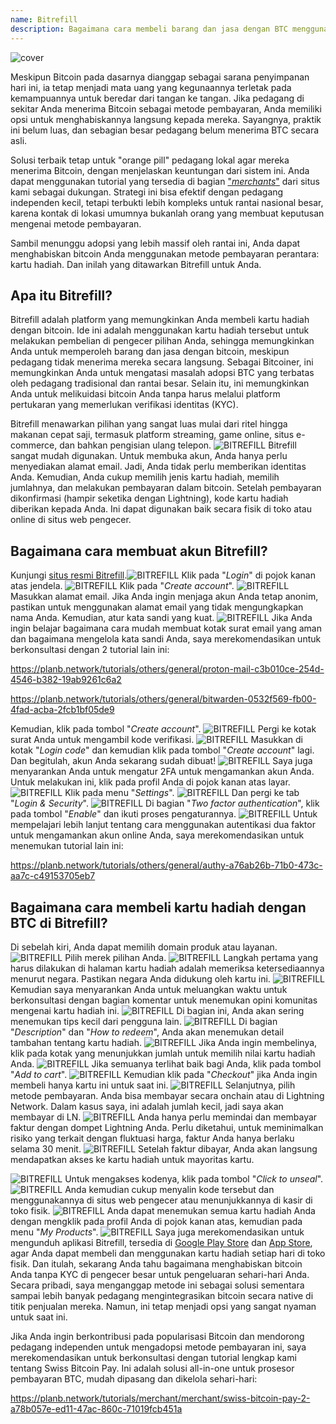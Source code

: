 ```yaml
---
name: Bitrefill
description: Bagaimana cara membeli barang dan jasa dengan BTC menggunakan Bitrefill?
---
```

![cover](assets/cover.webp)

Meskipun Bitcoin pada dasarnya dianggap sebagai sarana penyimpanan hari ini, ia tetap menjadi mata uang yang kegunaannya terletak pada kemampuannya untuk beredar dari tangan ke tangan. Jika pedagang di sekitar Anda menerima Bitcoin sebagai metode pembayaran, Anda memiliki opsi untuk menghabiskannya langsung kepada mereka. Sayangnya, praktik ini belum luas, dan sebagian besar pedagang belum menerima BTC secara asli.

Solusi terbaik tetap untuk "orange pill" pedagang lokal agar mereka menerima Bitcoin, dengan menjelaskan keuntungan dari sistem ini. Anda dapat menggunakan tutorial yang tersedia di bagian ["*merchants*"](https://planb.network/tutorials/merchant) dari situs kami sebagai dukungan. Strategi ini bisa efektif dengan pedagang independen kecil, tetapi terbukti lebih kompleks untuk rantai nasional besar, karena kontak di lokasi umumnya bukanlah orang yang membuat keputusan mengenai metode pembayaran.

Sambil menunggu adopsi yang lebih massif oleh rantai ini, Anda dapat menghabiskan bitcoin Anda menggunakan metode pembayaran perantara: kartu hadiah. Dan inilah yang ditawarkan Bitrefill untuk Anda.

## Apa itu Bitrefill?

Bitrefill adalah platform yang memungkinkan Anda membeli kartu hadiah dengan bitcoin. Ide ini adalah menggunakan kartu hadiah tersebut untuk melakukan pembelian di pengecer pilihan Anda, sehingga memungkinkan Anda untuk memperoleh barang dan jasa dengan bitcoin, meskipun pedagang tidak menerima mereka secara langsung. Sebagai Bitcoiner, ini memungkinkan Anda untuk mengatasi masalah adopsi BTC yang terbatas oleh pedagang tradisional dan rantai besar. Selain itu, ini memungkinkan Anda untuk melikuidasi bitcoin Anda tanpa harus melalui platform pertukaran yang memerlukan verifikasi identitas (KYC).

Bitrefill menawarkan pilihan yang sangat luas mulai dari ritel hingga makanan cepat saji, termasuk platform streaming, game online, situs e-commerce, dan bahkan pengisian ulang telepon.
![BITREFILL](assets/notext/01.webp)
Bitrefill sangat mudah digunakan. Untuk membuka akun, Anda hanya perlu menyediakan alamat email. Jadi, Anda tidak perlu memberikan identitas Anda. Kemudian, Anda cukup memilih jenis kartu hadiah, memilih jumlahnya, dan melakukan pembayaran dalam bitcoin. Setelah pembayaran dikonfirmasi (hampir seketika dengan Lightning), kode kartu hadiah diberikan kepada Anda. Ini dapat digunakan baik secara fisik di toko atau online di situs web pengecer.

## Bagaimana cara membuat akun Bitrefill?
Kunjungi [situs resmi Bitrefill](https://www.bitrefill.com).![BITREFILL](assets/notext/02.webp)
Klik pada "*Login*" di pojok kanan atas jendela.
![BITREFILL](assets/notext/03.webp)
Klik pada "*Create account*".
![BITREFILL](assets/notext/04.webp)
Masukkan alamat email. Jika Anda ingin menjaga akun Anda tetap anonim, pastikan untuk menggunakan alamat email yang tidak mengungkapkan nama Anda. Kemudian, atur kata sandi yang kuat.
![BITREFILL](assets/notext/05.webp)
Jika Anda ingin belajar bagaimana cara mudah membuat kotak surat email yang aman dan bagaimana mengelola kata sandi Anda, saya merekomendasikan untuk berkonsultasi dengan 2 tutorial lain ini:

https://planb.network/tutorials/others/general/proton-mail-c3b010ce-254d-4546-b382-19ab9261c6a2

https://planb.network/tutorials/others/general/bitwarden-0532f569-fb00-4fad-acba-2fcb1bf05de9

Kemudian, klik pada tombol "*Create account*".
![BITREFILL](assets/notext/06.webp)
Pergi ke kotak surat Anda untuk mengambil kode verifikasi.
![BITREFILL](assets/notext/07.webp)
Masukkan di kotak "*Login code*" dan kemudian klik pada tombol "*Create account*" lagi.
Dan begitulah, akun Anda sekarang sudah dibuat!
![BITREFILL](assets/notext/09.webp)
Saya juga menyarankan Anda untuk mengatur 2FA untuk mengamankan akun Anda. Untuk melakukan ini, klik pada profil Anda di pojok kanan atas layar.
![BITREFILL](assets/notext/10.webp)
Klik pada menu "*Settings*".
![BITREFILL](assets/notext/11.webp)
Dan pergi ke tab "*Login & Security*".
![BITREFILL](assets/notext/12.webp)
Di bagian "*Two factor authentication*", klik pada tombol "*Enable*" dan ikuti proses pengaturannya.
![BITREFILL](assets/notext/13.webp)
Untuk mempelajari lebih lanjut tentang cara menggunakan autentikasi dua faktor untuk mengamankan akun online Anda, saya merekomendasikan untuk menemukan tutorial lain ini:

https://planb.network/tutorials/others/general/authy-a76ab26b-71b0-473c-aa7c-c49153705eb7

## Bagaimana cara membeli kartu hadiah dengan BTC di Bitrefill?

Di sebelah kiri, Anda dapat memilih domain produk atau layanan.
![BITREFILL](assets/notext/14.webp)
Pilih merek pilihan Anda.
![BITREFILL](assets/notext/15.webp)
Langkah pertama yang harus dilakukan di halaman kartu hadiah adalah memeriksa ketersediaannya menurut negara. Pastikan negara Anda didukung oleh kartu ini.
![BITREFILL](assets/notext/16.webp)
Kemudian saya menyarankan Anda untuk meluangkan waktu untuk berkonsultasi dengan bagian komentar untuk menemukan opini komunitas mengenai kartu hadiah ini.
![BITREFILL](assets/notext/17.webp)
Di bagian ini, Anda akan sering menemukan tips kecil dari pengguna lain.
![BITREFILL](assets/notext/18.webp)
Di bagian "*Description*" dan "*How to redeem*", Anda akan menemukan detail tambahan tentang kartu hadiah. ![BITREFILL](assets/notext/19.webp)
Jika Anda ingin membelinya, klik pada kotak yang menunjukkan jumlah untuk memilih nilai kartu hadiah Anda.
![BITREFILL](assets/notext/20.webp)
Jika semuanya terlihat baik bagi Anda, klik pada tombol "*Add to cart*".
![BITREFILL](assets/notext/21.webp)
Kemudian klik pada "*Checkout*" jika Anda ingin membeli hanya kartu ini untuk saat ini.
![BITREFILL](assets/notext/22.webp)
Selanjutnya, pilih metode pembayaran. Anda bisa membayar secara onchain atau di Lightning Network. Dalam kasus saya, ini adalah jumlah kecil, jadi saya akan membayar di LN.
![BITREFILL](assets/notext/23.webp)
Anda hanya perlu memindai dan membayar faktur dengan dompet Lightning Anda. Perlu diketahui, untuk meminimalkan risiko yang terkait dengan fluktuasi harga, faktur Anda hanya berlaku selama 30 menit.
![BITREFILL](assets/notext/24.webp)
Setelah faktur dibayar, Anda akan langsung mendapatkan akses ke kartu hadiah untuk mayoritas kartu.

![BITREFILL](assets/notext/25.webp)
Untuk mengakses kodenya, klik pada tombol "*Click to unseal*".
![BITREFILL](assets/notext/26.webp)
Anda kemudian cukup menyalin kode tersebut dan menggunakannya di situs web pengecer atau menunjukkannya di kasir di toko fisik.
![BITREFILL](assets/notext/27.webp)
Anda dapat menemukan semua kartu hadiah Anda dengan mengklik pada profil Anda di pojok kanan atas, kemudian pada menu "*My Products*".
![BITREFILL](assets/notext/28.webp)
Saya juga merekomendasikan untuk mengunduh aplikasi Bitrefill, tersedia di [Google Play Store](https://play.google.com/store/apps/details?id=com.bitrefill.app) dan [App Store](https://apps.apple.com/in/app/bitrefill/id1378102623), agar Anda dapat membeli dan menggunakan kartu hadiah setiap hari di toko fisik.
Dan itulah, sekarang Anda tahu bagaimana menghabiskan bitcoin Anda tanpa KYC di pengecer besar untuk pengeluaran sehari-hari Anda. Secara pribadi, saya menganggap metode ini sebagai solusi sementara sampai lebih banyak pedagang mengintegrasikan bitcoin secara native di titik penjualan mereka. Namun, ini tetap menjadi opsi yang sangat nyaman untuk saat ini.

Jika Anda ingin berkontribusi pada popularisasi Bitcoin dan mendorong pedagang independen untuk mengadopsi metode pembayaran ini, saya merekomendasikan untuk berkonsultasi dengan tutorial lengkap kami tentang Swiss Bitcoin Pay. Ini adalah solusi all-in-one untuk prosesor pembayaran BTC, mudah dipasang dan dikelola sehari-hari:

https://planb.network/tutorials/merchant/merchant/swiss-bitcoin-pay-2-a78b057e-ed11-47ac-860c-71019fcb451a